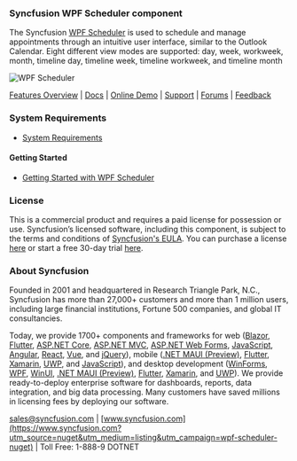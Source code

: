 ### Syncfusion WPF Scheduler component
The Syncfusion [WPF Scheduler](https://www.syncfusion.com/wpf-controls/scheduler?utm_source=nuget&utm_medium=listing&utm_campaign=wpf-scheduler-nuget) is used to schedule and manage appointments through an intuitive user interface, similar to the Outlook Calendar. Eight different view modes are supported: day, week, workweek, month, timeline day, timeline week, timeline workweek, and timeline month

![WPF Scheduler](https://cdn.syncfusion.com/nuget-readme/wpf/wpf-scheduler.png)

[Features Overview](https://www.syncfusion.com/wpf-controls/scheduler?utm_source=nuget&utm_medium=listing&utm_campaign=wpf-scheduler-nuget) | [Docs](https://help.syncfusion.com/wpf/scheduler/getting-started?utm_source=nuget&utm_medium=listing&utm_campaign=wpf-scheduler-nuget) | [Online Demo](https://github.com/syncfusion/wpf-demos?utm_source=nuget&utm_medium=listing&utm_campaign=wpf-scheduler-nuget) | [Support](https://support.syncfusion.com/create?utm_source=nuget&utm_medium=listing&utm_campaign=wpf-scheduler-nuget) | [Forums](https://www.syncfusion.com/forums/wpf?utm_source=nuget&utm_medium=listing&utm_campaign=wpf-scheduler-nuget) | [Feedback](https://www.syncfusion.com/feedback/wpf?utm_source=nuget&utm_medium=listing&utm_campaign=wpf-scheduler-nuget)

### System Requirements

* [System Requirements](https://help.syncfusion.com/wpf/installation/system-requirements?utm_source=nuget&utm_medium=listing&utm_campaign=wpf-scheduler-nuget)

#### Getting Started

* [Getting Started with WPF Scheduler](https://help.syncfusion.com/wpf/scheduler/getting-started?utm_source=nuget&utm_medium=listing&utm_campaign=wpf-scheduler-nuget)

### License

This is a commercial product and requires a paid license for possession or use. Syncfusion’s licensed software, including this component, is subject to the terms and conditions of [Syncfusion's EULA](https://www.syncfusion.com/eula/es/?utm_source=nuget&utm_medium=listing&utm_campaign=wpf-scheduler-nuget). You can purchase a license [here](https://www.syncfusion.com/sales/products?utm_source=nuget&utm_medium=listing&utm_campaign=wpf-scheduler-nuget) or start a free 30-day trial [here](https://www.syncfusion.com/account/manage-trials/start-trials?utm_source=nuget&utm_medium=listing&utm_campaign=wpf-scheduler-nuget).

### About Syncfusion

Founded in 2001 and headquartered in Research Triangle Park, N.C., Syncfusion has more than 27,000+ customers and more than 1 million users, including large financial institutions, Fortune 500 companies, and global IT consultancies.
 
Today, we provide 1700+ components and frameworks for web ([Blazor](https://www.syncfusion.com/blazor-components?utm_source=nuget&utm_medium=listing&utm_campaign=wpf-scheduler-nuget), [Flutter](https://www.syncfusion.com/flutter-widgets?utm_source=nuget&utm_medium=listing&utm_campaign=wpf-scheduler-nuget), [ASP.NET Core](https://www.syncfusion.com/aspnet-core-ui-controls?utm_source=nuget&utm_medium=listing&utm_campaign=wpf-scheduler-nuget), [ASP.NET MVC](https://www.syncfusion.com/aspnet-mvc-ui-controls?utm_source=nuget&utm_medium=listing&utm_campaign=wpf-scheduler-nuget), [ASP.NET Web Forms](https://www.syncfusion.com/jquery/aspnet-webforms-ui-controls?utm_source=nuget&utm_medium=listing&utm_campaign=wpf-scheduler-nuget), [JavaScript](https://www.syncfusion.com/javascript-ui-controls?utm_source=nuget&utm_medium=listing&utm_campaign=wpf-scheduler-nuget), [Angular](https://www.syncfusion.com/angular-ui-components?utm_source=nuget&utm_medium=listing&utm_campaign=wpf-scheduler-nuget), [React](https://www.syncfusion.com/react-ui-components?utm_source=nuget&utm_medium=listing&utm_campaign=wpf-scheduler-nuget), [Vue](https://www.syncfusion.com/vue-ui-components?utm_source=nuget&utm_medium=listing&utm_campaign=wpf-scheduler-nuget), and [jQuery](https://www.syncfusion.com/jquery-ui-widgets?utm_source=nuget&utm_medium=listing&utm_campaign=wpf-scheduler-nuget)), mobile ([.NET MAUI (Preview)](https://www.syncfusion.com/maui-controls?utm_source=nuget&utm_medium=listing&utm_campaign=wpf-scheduler-nuget), [Flutter](https://www.syncfusion.com/flutter-widgets?utm_source=nuget&utm_medium=listing&utm_campaign=wpf-scheduler-nuget), [Xamarin](https://www.syncfusion.com/xamarin-ui-controls?utm_source=nuget&utm_medium=listing&utm_campaign=wpf-scheduler-nuget), [UWP](https://www.syncfusion.com/uwp-ui-controls?utm_source=nuget&utm_medium=listing&utm_campaign=wpf-scheduler-nuget), and [JavaScript](https://www.syncfusion.com/javascript-ui-controls?utm_source=nuget&utm_medium=listing&utm_campaign=wpf-scheduler-nuget)), and desktop development ([WinForms](https://www.syncfusion.com/winforms-ui-controls?utm_source=nuget&utm_medium=listing&utm_campaign=wpf-scheduler-nuget), [WPF](https://www.syncfusion.com/wpf-controls?utm_source=nuget&utm_medium=listing&utm_campaign=wpf-scheduler-nuget), [WinUI](https://www.syncfusion.com/winui-controls?utm_source=nuget&utm_medium=listing&utm_campaign=wpf-scheduler-nuget), [.NET MAUI (Preview)](https://www.syncfusion.com/maui-controls?utm_source=nuget&utm_medium=listing&utm_campaign=wpf-scheduler-nuget), [Flutter](https://www.syncfusion.com/flutter-widgets?utm_source=nuget&utm_medium=listing&utm_campaign=wpf-scheduler-nuget), [Xamarin](https://www.syncfusion.com/xamarin-ui-controls?utm_source=nuget&utm_medium=listing&utm_campaign=wpf-scheduler-nuget), and [UWP](https://www.syncfusion.com/uwp-ui-controls?utm_source=nuget&utm_medium=listing&utm_campaign=wpf-scheduler-nuget)). We provide ready-to-deploy enterprise software for dashboards, reports, data integration, and big data processing. Many customers have saved millions in licensing fees by deploying our software.

[sales@syncfusion.com](mailto:sales@syncfusion.com?Subject=Syncfusion%20WPF%20Scheduler%20-%20NuGet) | [www.syncfusion.com](https://www.syncfusion.com?utm_source=nuget&utm_medium=listing&utm_campaign=wpf-scheduler-nuget) | Toll Free: 1-888-9 DOTNET


